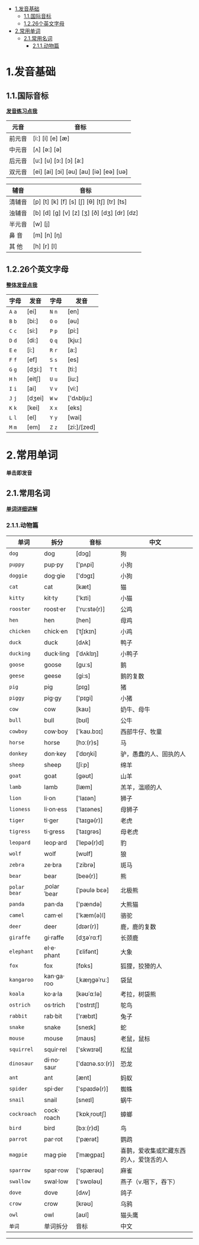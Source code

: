 - [1.发音基础](#1发音基础)
    - [1.1.国际音标](#11国际音标)
    - [1.2.26个英文字母](#1226个英文字母)
- [2.常用单词](#2常用单词)
    - [2.1.常用名词](#21常用名词)
        - [2.1.1.动物篇](#211动物篇)

# 1.发音基础

## 1.1.国际音标

<a href="./base/index.html" target="_blank"><b>发音练习点我</b></a>

| 元音   | 音标                                    |
| ------ | --------------------------------------- |
| 前元音 | [i:] [i] [e] [æ]                        |
| 中元音 | [ʌ] [ə:] [ə]                            |
| 后元音 | [u:] [u] [ɔ:] [ɔ] [a:]                  |
| 双元音 | [ei] [ai] [ɔi] [əu] [au] [iə] [eə] [uə] |

| 辅音   | 音标                                       |
| ------ | ------------------------------------------ |
| 清辅音 | [p] [t] [k] [f] [s] [ʃ] [θ] [tʃ] [tr] [ts] |
| 浊辅音 | [b] [d] [g] [v] [z] [ʒ] [ð] [dʒ] [dr] [dz] |
| 半元音 | [w] [j]                                    |
| 鼻 音  | [m] [n] [ŋ]                                |
| 其 他  | [h] [r] [l]                                |

## 1.2.26个英文字母

<a href="./base/26.html" target="_blank"><b>整体发音点我</b></a>

| 字母    | 发音   | 字母    | 发音        |
| ------- | ------ | ------- | ----------- |
| `A` `a` | [ei]   | `N` `n` | [en]        |
| `B` `b` | [bi:]  | `O` `o` | [əu]        |
| `C` `c` | [si:]  | `P` `p` | [pi:]       |
| `D` `d` | [di:]  | `Q` `q` | [kju:]      |
| `E` `e` | [i:]   | `R` `r` | [a:]        |
| `F` `f` | [ef]   | `S` `s` | [es]        |
| `G` `g` | [dʒi:] | `T` `t` | [ti:]       |
| `H` `h` | [eitʃ] | `U` `u` | [iu:]       |
| `I` `i` | [ai]   | `V` `v` | [vi:]       |
| `J` `j` | [dʒei] | `W` `w` | ['dʌblju:]  |
| `K` `k` | [kei]  | `X` `x` | [eks]       |
| `L` `l` | [el]   | `Y` `y` | [wai]       |
| `M` `m` | [em]   | `Z` `z` | [zi:]/[zed] |

# 2.常用单词

**单击即发音**

## 2.1.常用名词

<a href="./words/n.html" target="_blank"><b>单词详细讲解</b></a>

### 2.1.1.动物篇

| 单词         | 拆分         | 音标            | 中文                                   |
| ------------ | ------------ | --------------- | -------------------------------------- |
| `dog`        | dog          | [dɔg]           | 狗                                     |
| `puppy`      | pup‧py       | ['pʌpi]         | 小狗                                   |
| `doggie`     | dog‧gie      | ['dɔgɪ]         | 小狗                                   |
| `cat`        | cat          | [kæt]           | 猫                                     |
| `kitty`      | kit‧ty       | ['kɪti]         | 小猫                                   |
| `rooster`    | roost‧er     | ['ru:stə(r)]    | 公鸡                                   |
| `hen`        | hen          | [hen]           | 母鸡                                   |
| `chicken`    | chick‧en     | [ˈtʃɪkɪn]       | 小鸡                                   |
| `duck`       | duck         | [dʌk]           | 鸭子                                   |
| `ducking`    | duck‧ling    | [ˈdʌklɪŋ]       | 小鸭子                                 |
| `goose`      | goose        | [ɡuːs]          | 鹅                                     |
| `geese`      | geese        | [gi:s]          | 鹅的复数                               |
| `pig`        | pig          | [pɪɡ]           | 猪                                     |
| `piggy`      | pig‧gy       | ['pɪɡi]         | 小猪                                   |
| `cow`        | cow          | [kaʊ]           | 奶牛、母牛                             |
| `bull`       | bull         | [bʊl]           | 公牛                                   |
| `cowboy`     | cow‧boy      | ['kaʊ.bɔɪ]      | 西部牛仔、牧童                         |
| `horse`      | horse        | [hɔː(r)s]       | 马                                     |
| `donkey`     | don‧key      | [ˈdɒŋki]        | 驴，愚蠢的人、固执的人                 |
| `sheep`      | sheep        | [ʃiːp]          | 绵羊                                   |
| `goat`       | goat         | [ɡəʊt]          | 山羊                                   |
| `lamb`       | lamb         | [læm]           | 羔羊，温顺的人                         |
| `lion`       | li‧on        | ['laɪən]        | 狮子                                   |
| `lioness`    | li‧on‧ess    | ['laɪənes]      | 母狮子                                 |
| `tiger`      | ti‧ger       | [ˈtaɪɡə(r)]     | 老虎                                   |
| `tigress`    | ti‧gress     | [ˈtaɪɡrəs]      | 母老虎                                 |
| `leopard`    | leop‧ard     | [ˈlepə(r)d]     | 豹                                     |
| `wolf`       | wolf         | [wʊlf]          | 狼                                     |
| `zebra`      | ze‧bra       | [ˈzibrə]        | 斑马                                   |
| `bear`       | bear         | [beə(r)]        | 熊                                     |
| `polar bear` | ˌpolar ˈbear | [ˈpəulə bɛə]    | 北极熊                                 |
| `panda`      | pan‧da       | ['pændə]        | 大熊猫                                 |
| `camel`      | cam‧el       | ['kæm(ə)l]      | 骆驼                                   |
| `deer`       | deer         | [dɪər(r)]       | 鹿，鹿的复数                           |
| `giraffe`    | gi‧raffe     | [dʒəˈrɑːf]      | 长颈鹿                                 |
| `elephant`   | el‧e‧phant   | [ˈɛlifənt]      | 大象                                   |
| `fox`        | fox          | [fɒks]          | 狐狸，狡猾的人                         |
| `kangaroo`   | kan‧ga‧roo   | [ˌkæŋɡəˈruː]    | 袋鼠                                   |
| `koala`      | ko‧a‧la      | [kəʊˈɑːlə]      | 考拉，树袋熊                           |
| `ostrich`    | os‧trich     | ['ɒstrɪtʃ]      | 鸵鸟                                   |
| `rabbit`     | rab‧bit      | ['ræbɪt]        | 兔子                                   |
| `snake`      | snake        | [sneɪk]         | 蛇                                     |
| `mouse`      | mouse        | [maʊs]          | 老鼠，鼠标                             |
| `squirrel`   | squir‧rel    | ['skwɪrəl]      | 松鼠                                   |
| `dinosaur`   | di‧no‧saur   | ['daɪnə.sɔː(r)] | 恐龙                                   |
| `ant`        | ant          | [ænt]           | 蚂蚁                                   |
| `spider`     | spi‧der      | ['spaɪdə(r)]    | 蜘蛛                                   |
| `snail`      | snail        | [sneɪl]         | 蜗牛                                   |
| `cockroach`  | cock‧roach   | [ˈkɒkˌroʊtʃ]    | 蟑螂                                   |
| `bird`       | bird         | [bɜː(r)d]       | 鸟                                     |
| `parrot`     | par‧rot      | ['pærət]        | 鹦鹉                                   |
| `magpie`     | mag‧pie      | [ˈmæɡpaɪ]       | 喜鹊，爱收集或贮藏东西的人，爱饶舌的人 |
| `sparrow`    | spar‧row     | ['spærəʊ]       | 麻雀                                   |
| `swallow`    | swal‧low     | ['swɒləʊ]       | 燕子（v.咽下，吞下）                   |
| `dove`       | dove         | [dʌv]           | 鸽子                                   |
| `crow`       | crow         | [krəʊ]          | 乌鸦                                   |
| `owl`        | owl          | [aʊl]           | 猫头鹰                                 |
| `单词`       | 单词拆分     | 音标            | 中文                                   |

---

